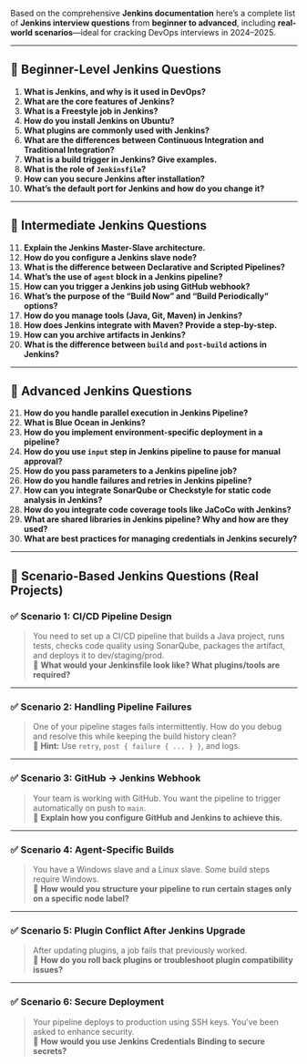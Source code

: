 Based on the comprehensive **Jenkins documentation** here’s a complete list of **Jenkins interview questions** from **beginner to advanced**, including **real-world scenarios**—ideal for cracking DevOps interviews in 2024–2025.

---

## 🔹 **Beginner-Level Jenkins Questions**

1. **What is Jenkins, and why is it used in DevOps?**  
2. **What are the core features of Jenkins?**  
3. **What is a Freestyle job in Jenkins?**  
4. **How do you install Jenkins on Ubuntu?**  
5. **What plugins are commonly used with Jenkins?**  
6. **What are the differences between Continuous Integration and Traditional Integration?**  
7. **What is a build trigger in Jenkins? Give examples.**  
8. **What is the role of `Jenkinsfile`?**  
9. **How can you secure Jenkins after installation?**  
10. **What’s the default port for Jenkins and how do you change it?**

---

## 🔸 **Intermediate Jenkins Questions**

11. **Explain the Jenkins Master-Slave architecture.**  
12. **How do you configure a Jenkins slave node?**  
13. **What is the difference between Declarative and Scripted Pipelines?**  
14. **What’s the use of `agent` block in a Jenkins pipeline?**  
15. **How can you trigger a Jenkins job using GitHub webhook?**  
16. **What’s the purpose of the “Build Now” and “Build Periodically” options?**  
17. **How do you manage tools (Java, Git, Maven) in Jenkins?**  
18. **How does Jenkins integrate with Maven? Provide a step-by-step.**  
19. **How can you archive artifacts in Jenkins?**  
20. **What is the difference between `build` and `post-build` actions in Jenkins?**

---

## 🔧 **Advanced Jenkins Questions**

21. **How do you handle parallel execution in Jenkins Pipeline?**  
22. **What is Blue Ocean in Jenkins?**  
23. **How do you implement environment-specific deployment in a pipeline?**  
24. **How do you use `input` step in Jenkins pipeline to pause for manual approval?**  
25. **How do you pass parameters to a Jenkins pipeline job?**  
26. **How do you handle failures and retries in Jenkins pipeline?**  
27. **How can you integrate SonarQube or Checkstyle for static code analysis in Jenkins?**  
28. **How do you integrate code coverage tools like JaCoCo with Jenkins?**  
29. **What are shared libraries in Jenkins pipeline? Why and how are they used?**  
30. **What are best practices for managing credentials in Jenkins securely?**

---

## 🎯 **Scenario-Based Jenkins Questions (Real Projects)**

### ✅ **Scenario 1: CI/CD Pipeline Design**
> You need to set up a CI/CD pipeline that builds a Java project, runs tests, checks code quality using SonarQube, packages the artifact, and deploys it to dev/staging/prod.  
🧠 **What would your Jenkinsfile look like? What plugins/tools are required?**

---

### ✅ **Scenario 2: Handling Pipeline Failures**
> One of your pipeline stages fails intermittently. How do you debug and resolve this while keeping the build history clean?  
🧠 **Hint:** Use `retry`, `post { failure { ... } }`, and logs.

---

### ✅ **Scenario 3: GitHub → Jenkins Webhook**
> Your team is working with GitHub. You want the pipeline to trigger automatically on push to `main`.  
🧠 **Explain how you configure GitHub and Jenkins to achieve this.**

---

### ✅ **Scenario 4: Agent-Specific Builds**
> You have a Windows slave and a Linux slave. Some build steps require Windows.  
🧠 **How would you structure your pipeline to run certain stages only on a specific node label?**

---

### ✅ **Scenario 5: Plugin Conflict After Jenkins Upgrade**
> After updating plugins, a job fails that previously worked.  
🧠 **How do you roll back plugins or troubleshoot plugin compatibility issues?**

---

### ✅ **Scenario 6: Secure Deployment**
> Your pipeline deploys to production using SSH keys. You’ve been asked to enhance security.  
🧠 **How would you use Jenkins Credentials Binding to secure secrets?**

